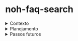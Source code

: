 # noh-faq-search

<details>
  <summary>Contexto</summary>


Descobri a Noh no Linkedin por acaso (tenho usado muito LinkedIn já que estou procurando emprego) e achei a empresa interessante e gostei do founding team. Então resolvi checar se haviam vagas abertas.

Vi que o processo seletivo da Noh é "inverso" (você aponta um problema deles e diz como solucionaria e porque você é a pessoa certa para resolver). Como não conheço o produto, fui ao site para ganhar mais contexto e entendimento do negócio/produto.

Fuçando o site notei uma "dor" na parte de "Ajuda". A central de ajuda é dividida em 6 categorias, o usário clica na categoria desejada e isso o leva para outra página específica. Uma vez na outra página, haverá uma lista de artigos daquela categoria - são 78 artigos no total, divididos entre as 6 categorias. 

O usuário então clica no artigo e isso o direciona para a sua respectiva página contendo Título (a Pergunta), conteúdo (a Resposta) e links para artigos relacionados. Ou seja, o cliente precisa, sozinho, se direcionar até encontrar o artigo (ou os artigos) que vá sanar sua dúvida, precisa desbravar dentre os possíveis caminhos, por tentativa e erro, até achar a resposta. 

Em nenhum momento há um campo de busca digitável que, uma vez feita a busca, retorna os artigos mais relacionados ou, até mesmo, uma resposta gerada com IA. Resolvi então ajudar nisso, talvez não seja um problema crítico para a Noh, mas a estrutura por trás dessa solução pode ser aplicada em outros problemas que envolvam IA Generativa + RAG. 

</details>

<details>
  <summary>Planejamento</summary>


1ª Etapa Web Scraping

Obtenção dos dados

Coletar, com web scraping, os artigos da área de Ajuda da Noh, esses servirão para a construção da nossa base de conhecimento (feita com embeddings em um Vector Database).

2ª Etapa Embeddings (RAG)

Obter os artigos mais relevantes com base em uma pesquisa:

Gerar os embeddings dos artigos coletados na etapa 1 e salvar os vetores em um database próprio para isso. Testar queries para retornar os vetores mais próximos. 

3ª Etapa Respostas com IA Generativa

Obter respostas "naturais" com IA.

Uma vez que temos os artigos mais relevantes para a pergunta (etapa 2), podemos fornecê-los como contexto para um modelo de IA que responderá a pergunta do usuário com base nos artigos. 

4ª Etapa Reflex

Desenvolver um web app simples que simule a página de ajuda da Noh (design similar), onde o usuário poderá digitar sua dúvida e obter os artigos mais relevantes, bem como uma resposta gerada por IA. Também poderá dar "feedback" para a resposta (thumbs-up/thumbs-down).

5ª Etapa Reflex Plus:

Quero conectar isso em uma base de dados para possibilitar informação de artigos mais acessados (uma FAQ de fato). Também, com isso, possibilitar testar versões diferentes de soluções para a busca (estilo experimentação, teste A/B), por exemplo testando modelos de embeddings diferentes.

6ª Etapa Dados Fictícios:

Pedir para ChatGPT gerar 200 perguntas fictícias e preenchê-las manualmente no app, dando feedback para cada uma delas. 

</details>

<details>
  <summary>Passos futuros</summary>


Futuro:

Como essa solução é um protótipo, usei ferramentas mais conhecidas e fáceis de implementar. Porém poderíamos explorar algumas melhorias, como:
- Melhorar o tempo de carregamento da busca;
- Outras opções de Vector Database, além do Pinecone;
- Outros modelos de embeddings e de chat completion, além da OpenAI;
- Outras estratégias para rankear os artigos mais relevantes, adicionando modelos reranking ou usando diferentes métricas de similaridade (ao invés da cosine).
- Outros modelos e databases locais/open source, sem depender de APIs pagas;
- Conferir se as respostas geradas por IA são confiáveis;
- Qual o custo associado ao uso de IA Generativa para essa busca? Qual o custo levando em consideração um aumento previsto de número de clientes (e consequentemente de buscas no "Ajuda")?

</details>
